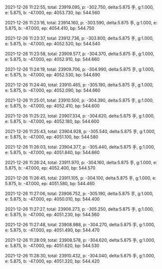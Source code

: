 2021-12-26 11:22:55, total: 23919.095, p: -302.750, delta:5.875 手, g:1.000, e: 5.875, b: -47.000, ep: 4053.730, bp: 544.560

2021-12-26 11:23:16, total: 23914.160, p: -303.590, delta:5.875 手, g:1.000, e: 5.875, b: -47.000, ep: 4054.410, bp: 544.750

2021-12-26 11:23:37, total: 23912.736, p: -303.800, delta:5.875 手, g:1.000, e: 5.875, b: -47.000, ep: 4052.520, bp: 544.540

2021-12-26 11:23:58, total: 23909.577, p: -304.370, delta:5.875 手, g:1.000, e: 5.875, b: -47.000, ep: 4052.910, bp: 544.660

2021-12-26 11:24:19, total: 23909.706, p: -304.990, delta:5.875 手, g:1.000, e: 5.875, b: -47.000, ep: 4052.530, bp: 544.690

2021-12-26 11:24:40, total: 23910.465, p: -305.190, delta:5.875 手, g:1.000, e: 5.875, b: -47.000, ep: 4052.090, bp: 544.660

2021-12-26 11:25:01, total: 23910.500, p: -304.390, delta:5.875 手, g:1.000, e: 5.875, b: -47.000, ep: 4052.410, bp: 544.600

2021-12-26 11:25:22, total: 23907.334, p: -304.620, delta:5.875 手, g:1.000, e: 5.875, b: -47.000, ep: 4052.180, bp: 544.600

2021-12-26 11:25:43, total: 23904.928, p: -305.540, delta:5.875 手, g:1.000, e: 5.875, b: -47.000, ep: 4051.100, bp: 544.580

2021-12-26 11:26:03, total: 23904.377, p: -305.440, delta:5.875 手, g:1.000, e: 5.875, b: -47.000, ep: 4051.840, bp: 544.660

2021-12-26 11:26:24, total: 23911.970, p: -304.160, delta:5.875 手, g:1.000, e: 5.875, b: -47.000, ep: 4052.400, bp: 544.570

2021-12-26 11:26:45, total: 23911.105, p: -304.100, delta:5.875 手, g:1.000, e: 5.875, b: -47.000, ep: 4051.580, bp: 544.460

2021-12-26 11:27:06, total: 23906.752, p: -305.190, delta:5.875 手, g:1.000, e: 5.875, b: -47.000, ep: 4050.010, bp: 544.400

2021-12-26 11:27:27, total: 23906.273, p: -305.250, delta:5.875 手, g:1.000, e: 5.875, b: -47.000, ep: 4051.230, bp: 544.560

2021-12-26 11:27:48, total: 23908.988, p: -304.270, delta:5.875 手, g:1.000, e: 5.875, b: -47.000, ep: 4051.490, bp: 544.470

2021-12-26 11:28:09, total: 23908.578, p: -304.620, delta:5.875 手, g:1.000, e: 5.875, b: -47.000, ep: 4051.620, bp: 544.530

2021-12-26 11:28:30, total: 23910.432, p: -304.040, delta:5.875 手, g:1.000, e: 5.875, b: -47.000, ep: 4051.320, bp: 544.420